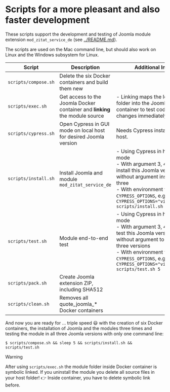 # Scripts for a more pleasant and also faster development

These scripts support the development and testing of Joomla module extension `mod_zitat_service_de` (see [../README.md](../README.md)).

The scripts are used on the Mac command line, but should also work on Linux and the Windows subsystem for Linux.

| Script | Description | Additional Info |
| --- | --- | --- |
| `scripts/compose.sh` | Delete the six Docker containers and build them new |  |
| `scripts/exec.sh` | Get access to the Joomla Docker container and **linking** the module source | - Linking maps the local host folder into the Joomla Docker container to test code changes immediately |
| `scripts/cypress.sh` | Open Cypress in GUI mode on local host for desired Joomla version | Needs Cypress installed on host. |
| `scripts/install.sh` | Install Joomla and module `mod_zitat_service_de` | - Using Cypress in headless mode<br>- With argument 3, 4, or 5 install this Joomla version; without argument install all three<br>- With environment variable `CYPRESS_OPTIONS`, e.g., `CYPRESS_OPTIONS="video=true" scripts/install.sh 5` |
| `scripts/test.sh` | Module end-to-end test | - Using Cypress in headless mode<br>- With argument 3, 4, or 5 to test this Joomla version; without argument to test all three versions<br>- With environment variable `CYPRESS_OPTIONS`, e.g., `CYPRESS_OPTIONS="video=true" scripts/test.sh 5` |
| `scripts/pack.sh` | Create Joomla extension ZIP, including SHA512 |  |
| `scripts/clean.sh` | Removes all quote_joomla_* Docker containers |  |

And now you are ready for ... triple speed :smiley: with the creation of six Docker containers, the installation of Joomla and the modules three times and testing the module in all three Joomla versions with only one command line:
```
$ scripts/compose.sh && sleep 5 && scripts/install.sh && scripts/test.sh
```

> [!WARNING]
> After using `scripts/exec.sh` the module folder inside Docker container is symbolic linked. If you uninstall the module you delete all source files in your host folder! :point_right: Inside container, you have to delete symbolic link before.
